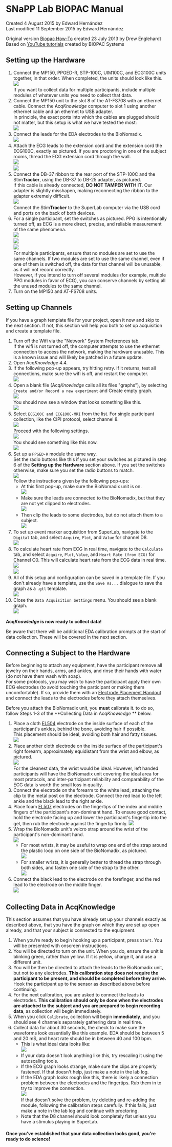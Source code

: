 # SNaPP Lab BIOPAC Manual

Created 4 August 2015 by Edward Hernández  
Last modified 11 September 2015 by Edward Hernández  

Original version [Biopac How-To](Legacy/biopac_howto.docx) created 23 July 2013 by Drew Englehardt  
Based on [YouTube tutorials](https://www.youtube.com/user/BiopacSystems) created by BIOPAC Systems

## Setting up the Hardware

1. Connect the MP150, PPGED-R, STP-100C, UIM100C, and ECG100C units together, in that order. When completed, the units should look like this.  
![](.Pictures/MP150Assembled.jpg)  
If you want to collect data for multiple participants, include multiple modules of whatever units you need to collect that data.
2. Connect the MP150 unit to the slot 8 of the AT-FS708 with an ethernet cable. Connect the Acq*Knowledge* computer to slot 1 using another ethernet cable and an ethernet to USB adapter.  
In principle, the exact ports into which the cables are plugged should not matter, but this setup is what we have tested the most:  
![](.Pictures/AT-FS708.png)
3. Connect the leads for the EDA electrodes to the BioNomadix.  
![](.Pictures/BioNomadixAssembled.jpg)
4. Attach the ECG leads to the extension cord and the extension cord the ECG100C, exactly as pictured. If you are proctoring in one of the subject rooms, thread the ECG extension cord through the wall.  
![](.Pictures/ECGExtensionAssembled.jpg)  
![](.Pictures/ECGAssembled.jpg)
5. Connect the DB-37 ribbon to the rear port of the STP-100C and the Stim**Tracker**, using the DB-37 to DB-25 adapter, as pictured.  
If this cable is already connected, **DO NOT TAMPER WITH IT**. Our adapter is slightly misshapen, making reconnecting the ribbon to the adapter extremely difficult.  
![](.Pictures/StimTrackerAssembled.jpg)  
Connect the Stim**Tracker** to the SuperLab computer via the USB cord and ports on the back of both devices.  
5. For a single participant, set the switches as pictured. PPG is intentionally turned off, as ECG is a more direct, precise, and reliable measurement of the same phenomena.  
![](.Pictures/PPGED-RSwitches.jpg)  
![](.Pictures/ECG100CSwitches.jpg)  
![](.Pictures/ECG100CSwitches2.jpg)  
For multiple participants, ensure that no modules are set to use the same channels. If two modules are set to use the same channel, even if one of them is switched off, the data for that channel will be unusable, as it will not record correctly.  
However, if you intend to turn off several modules (for example, multiple PPG modules in favor of ECG), you can conserve channels by setting all the unused modules to the same channel.
6. Turn on the MP150 and AT-FS708 units.

## Setting up Channels

If you have a graph template file for your project, open it now and skip to the next section. If not, this section will help you both to set up acquisition and create a template file.

1. Turn off the Wifi via the "Network" System Preferences tab.  
If the wifi is not turned off, the computer attempts to use the ethernet connection to access the network, making the hardware unusable. This is a known issue and will likely be patched in a future update.
2. Open Acq*Knowledge* 4.4.
3. If the following pop-up appears, try hitting retry. If it returns, test all connections, make sure the wifi is off, and restart the computer.  
![](.Pictures/NoHardwarePopUp.png)
4. Open a blank file (Acq*Knowledge* calls all its files "graphs"), by selecting `Create and/or Record a new experiment` and Create empty graph.  
![](.Pictures/BlankGraphCreation.png)  
You should now see a window that looks something like this.  
![](.Pictures/ModuleSetUp.png)  
5. Select `ECG100C and ECG100C-MRI` from the list. For single participant collection, like the CIPI protocol, select channel 8.  
![](.Pictures/ECGChannelSettings.png)  
Proceed with the following settings.  
![](.Pictures/ECGSettings.png)  
You should see something like this now.  
![](.Pictures/AcquisitionSetUp1.png)
6. Set up a `PPGED-R` module the same way.  
Set the radio buttons like this if you set your switches as pictured in step 6 of the **Setting up the Hardware** section above. If you set the switches otherwise, make sure you set the radio buttons to match.  
![](.Pictures/EDASettings.png)  
Follow the instructions given by the following pop-ups:
    * At this first pop-up, make sure the BioNomadix unit is on.  
    ![](.Pictures/EDAPopUp1.png)
    * Make sure the leads are connected to the BioNomadix, but that they are not yet clipped to electrodes.  
    ![](.Pictures/EDAPopUp2.png)
    * Then clip the leads to some electrodes, but do not attach them to a subject.  
    ![](.Pictures/BioNomadixAssembled2.jpg)
7. To set up event marker acquisition from SuperLab, navigate to the `Digital` tab, and select `Acquire`, `Plot`, and `Value` for channel D8.  
![](.Pictures/DigitalSetUp.png)
8. To calculate heart rate from ECG in real time, navigate to the `Calculate` tab, and select `Acquire`, `Plot`, `Value`, and `Heart Rate (from ECG)` for Channel C0. This will calculate heart rate from the ECG data in real time.  
![](.Pictures/CalculateSetUpPopUp.png)  
![](.Pictures/CalculateSetUp.png)
9. All of this setup and configuration can be saved in a template file. If you don't already have a template, use the `Save As...` dialogue to save the graph as a `.gtl` template.  
![](.Pictures/SaveTemplateDialogue.png)
10. Close the `Data Acquisition Settings` menu.  You should see a blank graph.  
![](.Pictures/BlankGraph.png)

**Acq*Knowledge* is now ready to collect data!**

Be aware that there will be additional EDA calibration prompts at the start of data collection. These will be covered in the next section.

## Connecting a Subject to the Hardware

Before beginning to attach any equipment, have the participant remove all jewelry on their hands, arms, and ankles, and rinse their hands with water (do not have them wash with soap).  
For some protocols, you may wish to have the participant apply their own ECG electrodes (to avoid touching the participant or making them uncomfortable). If so, provide them with an [Electrode Placement Handout](Electrode_Handout.md) and connect the leads to the electrodes before they attach themselves.

Before you attach the BioNomadix unit, you **must** calibrate it. to do so, follow Steps 1-3 of the **Collecting Data in Acq*Knowledge* ** below.

1. Place a cloth [EL504](http://www.biopac.com/disposable-cloth-electrode-30) electrode on the inside surface of each of the participant's ankles, behind the bone, avoiding hair if possible.  
This placement should be ideal, avoiding both hair and fatty tissues.  
![](.Pictures/Ankle.jpg)
2. Place another cloth electrode on the inside surface of the participant's right forearm, approximately equidistant from the wrist and elbow, as pictured.  
![](.Pictures/Arm.jpg)  
For the cleanest data, the wrist would be ideal. However, left handed participants will have the BioNomadix unit covering the ideal area for most protocols, and inter-participant reliability and comparability of the ECG data is worth the small loss in quality.  
3. Connect the electrode on the forearm to the white lead, attaching the clip to the metal post on the electrode. Connect the red lead to the left ankle and the black lead to the right ankle.
4. Place foam [EL507](https://www.biopac.com/disposable-electrodermal-electrode-100-education) electrodes on the fingertips of the index and middle fingers of the participant's non-dominant hand. To ensure good contact, hold the electrode facing up and lower the participant's fingertip into the gel, then rub the electrode against the fingertip firmly. 
![](.Pictures/EDAElectrodes.jpg)
6. Wrap the BioNomadix unit's velcro strap around the wrist of the participant's non-dominant hand.  
![](.Pictures/BioNomadixAttached.jpg)
    * For most wrists, it may be useful to wrap one end of the strap around the plastic loop on one side of the BioNomadix, as pictured.  
    ![](.Pictures/BioNomadixLongStrap.jpg)
    * For smaller wrists, it is generally better to thread the strap through both sides, and fasten one side of the strap to the other.  
    ![](.Pictures/BioNomadixShortStrap.jpg)
7. Connect the black lead to the electrode on the forefinger, and the red lead to the electrode on the middle finger.  
![](.Pictures/EDAElectrodesAttached.jpg)

## Collecting Data in AcqKnowledge

This section assumes that you have already set up your channels exactly as described above, that you have the graph on which they are set up open already, and that your subject is connected to the equipment.

1. When you’re ready to begin hooking up a participant, press `Start`. You will be presented with onscreen instructions.
2. You will be directed to turn on the unit. When you do, ensure the unit is blinking green, rather than yellow. If it is yellow, charge it, and use a different unit.
3. You will be then be directed to attach the leads to the BioNomadix unit, but not to any electrodes. **This calibration step does not require the participant to be present, and should be completed before they arrive.**  
Hook the participant up to the sensor as described above before continuing.
4. For the next calibration, you are asked to connect the leads to electrodes. **This calibration should only be done when the electrodes are attached to the subject and you are prepared to begin recording data**, as collection will begin immediately.
3. When you click `Calibrate`, collection will begin **immediately**, and you should see 4 channels separately gathering data in real time.
4. Collect data for about 30 seconds, the check to make sure the waveforms look essentially like this example. EDA should be between 5 and 20 mS, and heart rate should be in between 40 and 100 bpm.
    * This is what ideal data looks like:  
    ![](.Pictures/MockData.png)  
    * If your data doesn't look anything like this, try rescaling it using the autoscaling tools.
    * If the ECG graph looks strange, make sure the clips are properly fastened. If that doesn't help, just make a note in the lab log.
    * If the EDA graph looks rough like this, there is likely a connection problem between the electrodes and the fingertips. Rub them in to try to improve the connection.  
    ![](.Pictures/BadEDA.png)  
    If that doesn't solve the problem, try deleting and re-adding the module, following the calibration steps carefully. If this fails, just make a note in the lab log and continue with proctoring.
    * Note that the D8 channel should look completely flat unless you have a stimulus playing in SuperLab.  

#### Once you've established that your data collection looks good, you're ready to do science!
